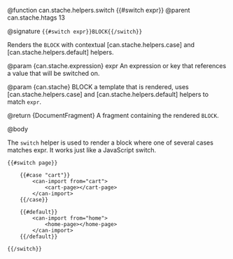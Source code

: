 @function can.stache.helpers.switch {{#switch expr}}
@parent can.stache.htags 13

@signature `{{#switch expr}}BLOCK{{/switch}}`

Renders the `BLOCK` with contextual [can.stache.helpers.case] and [can.stache.helpers.default] helpers.

@param {can.stache.expression} expr An expression or key that references a value that will be switched on.

@param {can.stache} BLOCK a template that is rendered, uses [can.stache.helpers.case] and [can.stache.helpers.default] helpers to match `expr`.

@return {DocumentFragment} A fragment containing the rendered `BLOCK`.

@body

The `switch` helper is used to render a block where one of several cases matches expr. It works just like a JavaScript switch.


	{{#switch page}}

		{{#case "cart"}}
			<can-import from="cart">
				<cart-page></cart-page>
			</can-import>
		{{/case}}

		{{#default}}
			<can-import from="home">
				<home-page></home-page>
			</can-import>
		{{/default}}

	{{/switch}}

